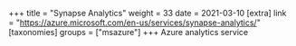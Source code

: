 +++
title = "Synapse Analytics"
weight = 33
date = 2021-03-10
[extra]
link = "https://azure.microsoft.com/en-us/services/synapse-analytics/"
[taxonomies]
groups = ["msazure"]
+++
Azure analytics service

